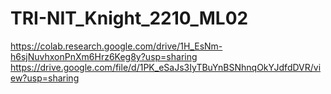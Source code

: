# TRI-NIT_Knight_2210_ML02
https://colab.research.google.com/drive/1H_EsNm-h6sjNuvhxonPnXm6Hrz6Keg8y?usp=sharing
https://drive.google.com/file/d/1PK_eSaJs3IyTBuYnBSNhnqOkYJdfdDVR/view?usp=sharing

